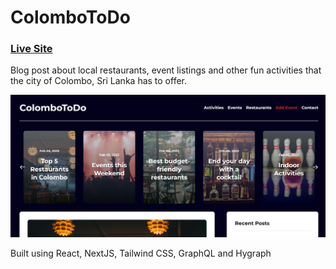 # ColomboToDo

### [Live Site](https://colombotodo.com/)

Blog post about local restaurants, event listings and other fun activities that the city of Colombo, Sri Lanka has to offer.

<img width="1266" alt="ScreenShot" src="./assets/colombotodo.PNG">

Built using React, NextJS, Tailwind CSS, GraphQL and Hygraph
